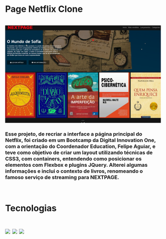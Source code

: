 # Page Netflix Clone

<br>

<img src="./images/nextpage.png">

<br>

### Esse projeto, de recriar a interface a página principal do Netflix, foi criado em um Bootcamp da Digital Innovation One, com a orientação do Coordenador Education, Felipe Aguiar, e teve como objetivo de criar um layout utilizando técnicas de CSS3, com containers, entendendo como posicionar os elementos com Flexbox e plugins JQuery. Alterei algumas informações e inclui o contexto de livros, renomeando o famoso serviço de streaming para NEXTPAGE.

<br>

<div>
<h1>Tecnologias<h1>
<img src="https://cdn.jsdelivr.net/gh/devicons/devicon/icons/html5/html5-original.svg" width="50" heigth="50" />
<img src="https://cdn.jsdelivr.net/gh/devicons/devicon/icons/css3/css3-original.svg" width="50" heigth="50"/>
<img src="https://cdn.jsdelivr.net/gh/devicons/devicon/icons/jquery/jquery-plain-wordmark.svg" width="50" heigth="50" />
</div>
